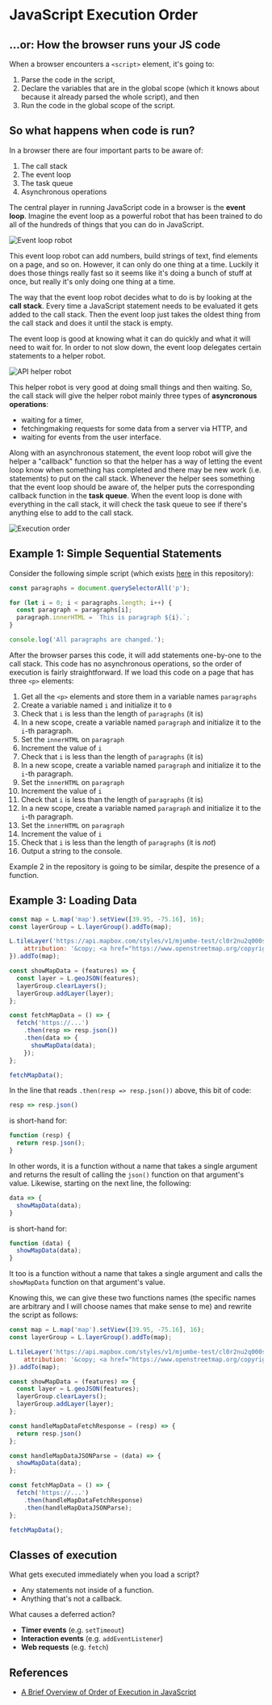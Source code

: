 # JavaScript Execution Order
## ...or: How the browser runs your JS code

When a browser encounters a `<script>` element, it's going to:

1.  Parse the code in the script,
1.  Declare the variables that are in the global scope (which it knows about because it already parsed the whole script), and then
1.  Run the code in the global scope of the script.

## So what happens when code is run?

In a browser there are four important parts to be aware of:

1.  The call stack
1.  The event loop
1.  The task queue
1.  Asynchronous operations

The central player in running JavaScript code in a browser is the **event loop**. Imagine the event loop as a powerful robot that has been trained to do all of the hundreds of things that you can do in JavaScript.

![Event loop robot](images/event-loop-robot.jpg)

This event loop robot can add numbers, build strings of text, find elements on a page, and so on. However, it can only do one thing at a time. Luckily it does those things really fast so it seems like it's doing a bunch of stuff at once, but really it's only doing one thing at a time.

The way that the event loop robot decides what to do is by looking at the **call stack**. Every time a JavaScript statement needs to be evaluated it gets added to the call stack. Then the event loop just takes the oldest thing from the call stack and does it until the stack is empty.

The event loop is good at knowing what it can do quickly and what it will need to wait for. In order to not slow down, the event loop delegates certain statements to a helper robot.

![API helper robot](images/async-helper-robot.jpg)

This helper robot is very good at doing small things and then waiting. So, the call stack will give the helper robot mainly three types of **asyncronous operations**:

* waiting for a timer,
* fetchingmaking requests for some data from a server via HTTP, and
* waiting for events from the user interface.

Along with an asynchronous statement, the event loop robot will give the helper a "callback" function so that the helper has a way of letting the event loop know when something has completed and there may be new work (i.e. statements) to put on the call stack. Whenever the helper sees something that the event loop should be aware of, the helper puts the corresponding callback function in the **task queue**. When the event loop is done with everything in the call stack, it will check the task queue to see if there's anything else to add to the call stack.

![Execution order](images/full-event-loop.png)

## Example 1: Simple Sequential Statements

Consider the following simple script (which exists [here](samples/01-sequential-statements/index.js) in this repository):

```js
const paragraphs = document.querySelectorAll('p');

for (let i = 0; i < paragraphs.length; i++) {
  const paragraph = paragraphs[i];
  paragraph.innerHTML = `This is paragraph ${i}.`;
}

console.log('All paragraphs are changed.');
```

After the browser parses this code, it will add statements one-by-one to the call stack. This code has no asynchronous operations, so the order of execution is fairly straightforward. If we load this code on a page that has three `<p>` elements:

1.  Get all the `<p>` elements and store them in a variable names `paragraphs`
1.  Create a variable named `i` and initialize it to `0`
1.  Check that `i` is less than the length of `paragraphs` (it is)
1.  In a new scope, create a variable named `paragraph` and initialize it to the `i`-th paragraph.
1.  Set the `innerHTML` on `paragraph`
1.  Increment the value of `i`
1.  Check that `i` is less than the length of `paragraphs` (it is)
1.  In a new scope, create a variable named `paragraph` and initialize it to the `i`-th paragraph.
1.  Set the `innerHTML` on `paragraph`
1.  Increment the value of `i`
1.  Check that `i` is less than the length of `paragraphs` (it is)
1.  In a new scope, create a variable named `paragraph` and initialize it to the `i`-th paragraph.
1.  Set the `innerHTML` on `paragraph`
1.  Increment the value of `i`
1.  Check that `i` is less than the length of `paragraphs` (it is _not_)
1.  Output a string to the console.

Example 2 in the repository is going to be similar, despite the presence of a function.

## Example 3: Loading Data

```js
const map = L.map('map').setView([39.95, -75.16], 16);
const layerGroup = L.layerGroup().addTo(map);

L.tileLayer('https://api.mapbox.com/styles/v1/mjumbe-test/cl0r2nu2q000s14q9vfkkdsfr/tiles/256/{z}/{x}/{y}@2x?access_token=pk.eyJ1IjoibWp1bWJlLXRlc3QiLCJhIjoiY2wwb3BudmZ3MWdyMjNkbzM1c2NrMGQwbSJ9.2ATDPobUwpa7Ou5jsJOGYA', {
    attribution: '&copy; <a href="https://www.openstreetmap.org/copyright">OpenStreetMap</a> contributors'
}).addTo(map);

const showMapData = (features) => {
  const layer = L.geoJSON(features);
  layerGroup.clearLayers();
  layerGroup.addLayer(layer);
};

const fetchMapData = () => {
  fetch('https://...')
    .then(resp => resp.json())
    .then(data => {
      showMapData(data);
    });
};

fetchMapData();
```

In the line that reads `.then(resp => resp.json())` above, this bit of code:

```js
resp => resp.json()
```

is short-hand for:

```js
function (resp) {
  return resp.json();
}
```

In other words, it is a function without a name that takes a single argument and returns the result of calling the `json()` function on that argument's value. Likewise, starting on the next line, the following:

```js
data => {
  showMapData(data);
}
```

is short-hand for:

```js
function (data) {
  showMapData(data);
}
```

It too is a function without a name that takes a single argument and calls the `showMapData` function on that argument's value.

Knowing this, we can give these two functions names (the specific names are arbitrary and I will choose names that make sense to me) and rewrite the script as follows:

```js
const map = L.map('map').setView([39.95, -75.16], 16);
const layerGroup = L.layerGroup().addTo(map);

L.tileLayer('https://api.mapbox.com/styles/v1/mjumbe-test/cl0r2nu2q000s14q9vfkkdsfr/tiles/256/{z}/{x}/{y}@2x?access_token=pk.eyJ1IjoibWp1bWJlLXRlc3QiLCJhIjoiY2wwb3BudmZ3MWdyMjNkbzM1c2NrMGQwbSJ9.2ATDPobUwpa7Ou5jsJOGYA', {
    attribution: '&copy; <a href="https://www.openstreetmap.org/copyright">OpenStreetMap</a> contributors'
}).addTo(map);

const showMapData = (features) => {
  const layer = L.geoJSON(features);
  layerGroup.clearLayers();
  layerGroup.addLayer(layer);
};

const handleMapDataFetchResponse = (resp) => {
  return resp.json()
};

const handleMapDataJSONParse = (data) => {
  showMapData(data);
};

const fetchMapData = () => {
  fetch('https://...')
    .then(handleMapDataFetchResponse)
    .then(handleMapDataJSONParse);
};

fetchMapData();
```

## Classes of execution

What gets executed immediately when you load a script?
* Any statements not inside of a function.
* Anything that's not a callback.

What causes a deferred action?
* **Timer events** (e.g. `setTimeout`)
* **Interaction events** (e.g. `addEventListener`)
* **Web requests** (e.g. `fetch`)

## References

* [A Brief Overview of Order of Execution in JavaScript](https://medium.com/@marcellamaki/a-brief-overview-of-order-of-execution-in-javascript-e28744aa9479)
